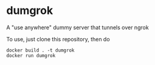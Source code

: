 # dumgrok

A "use anywhere" dummy server that tunnels over ngrok

To use, just clone this repository, then do

```
docker build . -t dumgrok
docker run dumgrok
```
